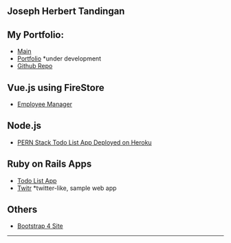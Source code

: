 ## Joseph Herbert Tandingan

## My Portfolio:

- [Main](https://sephdev.github.io)
- [Portfolio](https://sephdev.github.io/_portfolio) *under development
- [Github Repo](https://github.com/sephdev)

## Vue.js using FireStore 

- [Employee Manager](https://sephdev.github.io/employeemngr/)

## Node.js

- [PERN Stack Todo List App Deployed on Heroku](https://jt-pern-todolist.herokuapp.com/)

## Ruby on Rails Apps

- [Todo List App](https://jt-todolist.herokuapp.com)
- [Twitr](https://jt-twitr.herokuapp.com) *twitter-like, sample web app

## Others
- [Bootstrap 4 Site](https://sephdev.github.io/jt-bootstrap4)


**************************************************************

